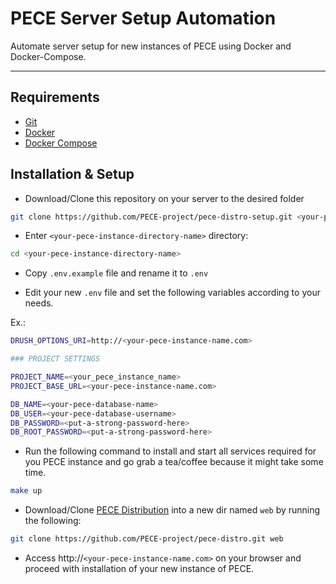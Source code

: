 # PECE Server Setup Automation

Automate server setup for new instances of PECE using Docker and Docker-Compose.

---------------------

## Requirements
  * [Git](https://git-scm.com/)
  * [Docker](https://docker.com/)
  * [Docker Compose](https://docs.docker.com/compose/)


## Installation & Setup

- Download/Clone this repository on your server to the desired folder

```bash
git clone https://github.com/PECE-project/pece-distro-setup.git <your-pece-instance-directory-name>
```

- Enter `<your-pece-instance-directory-name>` directory: 

```bash
cd <your-pece-instance-directory-name>
```

- Copy `.env.example` file and rename it to `.env`

- Edit your new `.env` file and set the following variables according to your needs.

Ex.: 

```bash
DRUSH_OPTIONS_URI=http://<your-pece-instance-name.com>

### PROJECT SETTINGS

PROJECT_NAME=<your_pece_instance_name>
PROJECT_BASE_URL=<your-pece-instance-name.com>

DB_NAME=<your-pece-database-name>
DB_USER=<your-pece-database-username>
DB_PASSWORD=<put-a-strong-password-here>
DB_ROOT_PASSWORD=<put-a-strong-password-here>
```

- Run the following command to install and start all services required for you PECE instance and go grab a tea/coffee because it might take some time.

```bash
make up
```

- Download/Clone [PECE Distribution](https://github.com/PECE-project/pece-distro) into a new dir named `web` by running the following:

```bash
git clone https://github.com/PECE-project/pece-distro.git web
```
- Access http://`<your-pece-instance-name.com>` on your browser and proceed with installation of your new instance of PECE.
